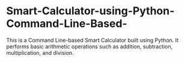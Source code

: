 # Smart-Calculator-using-Python-Command-Line-Based-
This is a Command Line-based Smart Calculator built using Python. It performs basic arithmetic operations such as addition, subtraction, multiplication, and division.
